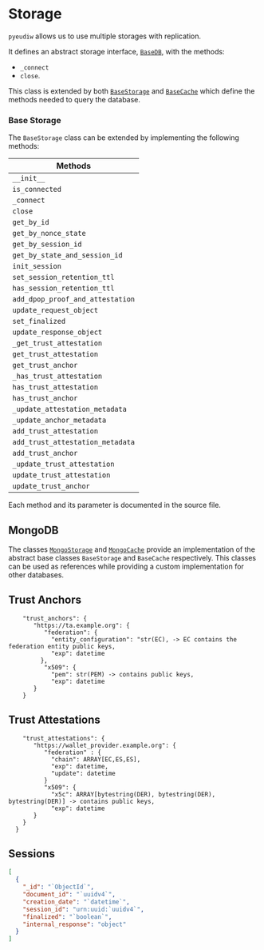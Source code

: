 # Storage

`pyeudiw` allows us to use multiple storages with replication.

It defines an abstract storage interface, [`BaseDB`](../pyeudiw/storage/base_db.py), with the methods:
- `_connect`
- `close`.

This class is extended by both [`BaseStorage`](../pyeudiw/storage/base_storage.py) and 
[`BaseCache`](../pyeudiw/storage/base_cache.py) which define the methods needed to query the database.

### Base Storage

The `BaseStorage` class can be extended by implementing the following methods:

| Methods                          |
|----------------------------------|
| `__init__`                       |
| `is_connected`                   |
| `_connect`                       |
| `close`                          |
| `get_by_id`                      |
| `get_by_nonce_state`             |
| `get_by_session_id`              |
| `get_by_state_and_session_id`    |
| `init_session`                   |
| `set_session_retention_ttl`      |
| `has_session_retention_ttl`      |
| `add_dpop_proof_and_attestation` |
| `update_request_object`          |
| `set_finalized`                  |
| `update_response_object`         |
| `_get_trust_attestation`         |
| `get_trust_attestation`          |
| `get_trust_anchor`               |
| `_has_trust_attestation`         |
| `has_trust_attestation`          |
| `has_trust_anchor`               |
| `_update_attestation_metadata`   |
| `_update_anchor_metadata`        |
| `add_trust_attestation`          |
| `add_trust_attestation_metadata` |
| `add_trust_anchor`               |
| `_update_trust_attestation`      |
| `update_trust_attestation`       |
| `update_trust_anchor`            |

Each method and its parameter is documented in the source file.

## MongoDB

The classes [`MongoStorage`](../pyeudiw/storage/mongo_storage.py) and 
 [`MongoCache`](../pyeudiw/storage/mongo_cache.py) provide an implementation of the abstract base classes 
`BaseStorage` and `BaseCache` respectively. 
This classes can be used as references while providing a custom implementation for other databases.

## Trust Anchors

````
    "trust_anchors": {
       "https://ta.example.org": {
          "federation": {
            "entity_configuration": "str(EC), -> EC contains the federation entity public keys,
            "exp": datetime
         },
          "x509": {
            "pem": str(PEM) -> contains public keys,
            "exp": datetime
       }
    }
````


## Trust Attestations

````
    "trust_attestations": {
       "https://wallet_provider.example.org": {
          "federation" : {
            "chain": ARRAY[EC,ES,ES],
            "exp": datetime,
            "update": datetime
          }
          "x509": {
            "x5c": ARRAY[bytestring(DER), bytestring(DER), bytestring(DER)] -> contains public keys,
            "exp": datetime
       }
    }
  }
````

## Sessions

```json
[
  {
    "_id": "`ObjectId`",
    "document_id": "`uuidv4`",
    "creation_date": "`datetime`",
    "session_id": "urn:uuid:`uuidv4`",
    "finalized": "`boolean`",
    "internal_response": "object"
  }
]
```
